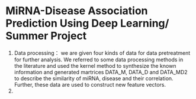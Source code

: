# MiRNA-Disease Association Prediction Using Deep Learning/ Summer Project
1. Data processing： we are given four kinds of data for data pretreatment for further analysis. We referred to some data processing methods in the literature and  used the kernel method to synthesize the known information and generated martrices DATA_M, DATA_D and DATA_MD2 to describe the similarity of miRNA, disease and their correlation. Further, these data are used to construct new feature vectors.
2. 
